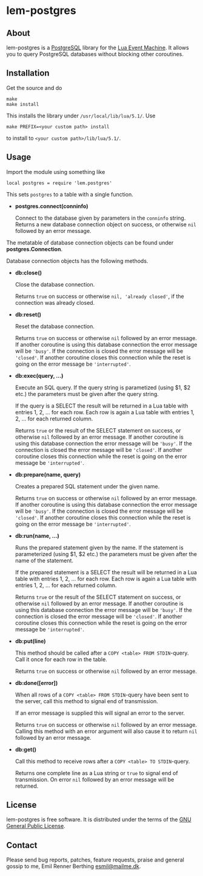 lem-postgres
============


About
-----

lem-postgres is a [PostgreSQL][] library for the [Lua Event Machine][lem].
It allows you to query PostgreSQL databases without blocking
other coroutines.

[lem]: https://github.com/esmil/lem
[postgresql]: http://www.postgresql.org/

Installation
------------

Get the source and do

    make
    make install

This installs the library under `/usr/local/lib/lua/5.1/`.
Use

    make PREFIX=<your custom path> install

to install to `<your custom path>/lib/lua/5.1/`.


Usage
-----

Import the module using something like

    local postgres = require 'lem.postgres'

This sets `postgres` to a table with a single function.

* __postgres.connect(conninfo)__

  Connect to the database given by parameters in the `conninfo` string.
  Returns a new database connection object on success,
  or otherwise `nil` followed by an error message.

The metatable of database connection objects can be found under
__postgres.Connection__.

Database connection objects has the following methods.

* __db:close()__

  Close the database connection.

  Returns `true` on success or otherwise `nil, 'already closed'`,
  if the connection was already closed.

* __db:reset()__

  Reset the database connection.

  Returns `true` on success or otherwise `nil` followed by an error message.
  If another coroutine is using this database connection the error message
  will be `'busy'`.
  If the connection is closed the error message will be `'closed'`.
  If another coroutine closes this connection while the reset is going on
  the error message be `'interrupted'`.

* __db:exec(query, ...)__

  Execute an SQL query. If the query string is parametized
  (using $1, $2 etc.) the parameters must be given after the
  query string.

  If the query is a SELECT the result will be returned in a Lua table
  with entries 1, 2, ... for each row.
  Each row is again a Lua table with entries 1, 2, ... for each
  returned column.

  Returns `true` or the result of the SELECT statement on success,
  or otherwise `nil` followed by an error message.
  If another coroutine is using this database connection the error message
  will be `'busy'`.
  If the connection is closed the error message will be `'closed'`.
  If another coroutine closes this connection while the reset is going on
  the error message be `'interrupted'`.

* __db:prepare(name, query)__

  Creates a prepared SQL statement under the given name.

  Returns `true` on success or otherwise `nil` followed by an error message.
  If another coroutine is using this database connection the error message
  will be `'busy'`.
  If the connection is closed the error message will be `'closed'`.
  If another coroutine closes this connection while the reset is going on
  the error message be `'interrupted'`.

* __db:run(name, ...)__

  Runs the prepared statement given by the name. If the statement
  is parameterized (using $1, $2 etc.) the parameters must be given
  after the name of the statement.

  If the prepared statement is a SELECT the result will be returned in
  a Lua table with entries 1, 2, ... for each row.
  Each row is again a Lua table with entries 1, 2, ... for each
  returned column.

  Returns `true` or the result of the SELECT statement on success,
  or otherwise `nil` followed by an error message.
  If another coroutine is using this database connection the error message
  will be `'busy'`.
  If the connection is closed the error message will be `'closed'`.
  If another coroutine closes this connection while the reset is going on
  the error message be `'interrupted'`.

* __db:put(line)__

  This method should be called after a `COPY <table> FROM STDIN`-query.
  Call it once for each row in the table.

  Returns `true` on success or otherwise `nil` followed by an error message.

* __db:done([error])__

  When all rows of a `COPY <table> FROM STDIN`-query have been sent to the
  server, call this method to signal end of transmission.

  If an error message is supplied this will signal an error to the server.

  Returns `true` on success or otherwise `nil` followed by an error message.
  Calling this method with an error argument will also cause it to return
  `nil` followed by an error message.

* __db:get()__

  Call this method to receive rows after a `COPY <table> TO STDIN`-query.

  Returns one complete line as a Lua string or `true` to signal end of
  transmission.
  On error `nil` followed by an error message will be returned.


License
-------

lem-postgres is free software. It is distributed under the terms of the
[GNU General Public License][gpl].

[gpl]: http://www.fsf.org/licensing/licenses/gpl.html


Contact
-------

Please send bug reports, patches, feature requests, praise and general gossip
to me, Emil Renner Berthing <esmil@mailme.dk>.
